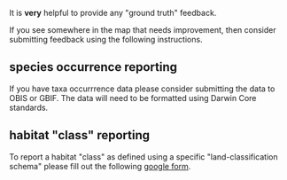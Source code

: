 It is **very** helpful to provide any "ground truth" feedback.

If you see somewhere in the map that needs improvement, then consider submitting feedback using the following instructions.

## species occurrence reporting
If you have taxa occurrrence data please consider submitting the data to OBIS or GBIF.
The data will need to be formatted using Darwin Core standards.

## habitat "class" reporting
To report a habitat "class" as defined using a specific "land-classification schema" please fill out the following [google form](https://docs.google.com/forms/d/e/1FAIpQLSdQYNEkO9YbOMCXV9hDSCLyyIxOZDSDQ4vcCaYvmrXOVjFjGw/viewform?usp=sf_link).
